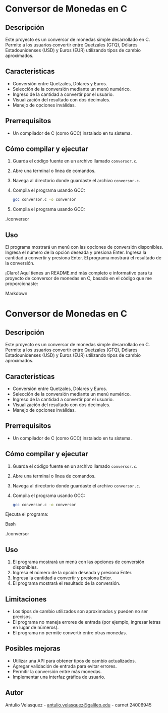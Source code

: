 # Conversor de Monedas en C

## Descripción

Este proyecto es un conversor de monedas simple desarrollado en C. Permite a los usuarios convertir entre Quetzales (GTQ), Dólares Estadounidenses (USD) y Euros (EUR) utilizando tipos de cambio aproximados.

## Características

* Conversión entre Quetzales, Dólares y Euros.
* Selección de la conversión mediante un menú numérico.
* Ingreso de la cantidad a convertir por el usuario.
* Visualización del resultado con dos decimales.
* Manejo de opciones inválidas.

## Prerrequisitos

* Un compilador de C (como GCC) instalado en tu sistema.

## Cómo compilar y ejecutar

1. Guarda el código fuente en un archivo llamado `conversor.c`.
2. Abre una terminal o línea de comandos.
3. Navega al directorio donde guardaste el archivo `conversor.c`.
4. Compila el programa usando GCC:

   ```bash
   gcc conversor.c -o conversor

5. Compila el programa usando GCC:

./conversor

## Uso

El programa mostrará un menú con las opciones de conversión disponibles.
Ingresa el número de la opción deseada y presiona Enter.
Ingresa la cantidad a convertir y presiona Enter.
El programa mostrará el resultado de la conversión.

¡Claro! Aquí tienes un README.md más completo e informativo para tu proyecto de conversor de monedas en C, basado en el código que me proporcionaste:

Markdown

# Conversor de Monedas en C

## Descripción

Este proyecto es un conversor de monedas simple desarrollado en C. Permite a los usuarios convertir entre Quetzales (GTQ), Dólares Estadounidenses (USD) y Euros (EUR) utilizando tipos de cambio aproximados.

## Características

* Conversión entre Quetzales, Dólares y Euros.
* Selección de la conversión mediante un menú numérico.
* Ingreso de la cantidad a convertir por el usuario.
* Visualización del resultado con dos decimales.
* Manejo de opciones inválidas.

## Prerrequisitos

* Un compilador de C (como GCC) instalado en tu sistema.

## Cómo compilar y ejecutar

1. Guarda el código fuente en un archivo llamado `conversor.c`.
2. Abre una terminal o línea de comandos.
3. Navega al directorio donde guardaste el archivo `conversor.c`.
4. Compila el programa usando GCC:

   ```bash
   gcc conversor.c -o conversor
Ejecuta el programa:

Bash

./conversor

## Uso

1. El programa mostrará un menú con las opciones de conversión disponibles.
2. Ingresa el número de la opción deseada y presiona Enter.
3. Ingresa la cantidad a convertir y presiona Enter.
4. El programa mostrará el resultado de la conversión.

## Limitaciones

* Los tipos de cambio utilizados son aproximados y pueden no ser precisos.
* El programa no maneja errores de entrada (por ejemplo, ingresar letras en lugar de números).
* El programa no permite convertir entre otras monedas.

## Posibles mejoras

* Utilizar una API para obtener tipos de cambio actualizados.
* Agregar validación de entrada para evitar errores.
* Permitir la conversión entre más monedas.
* Implementar una interfaz gráfica de usuario.

## Autor

Antulio Velasquez - antulio.velasquez@galileo.edu - carnet 24006945


